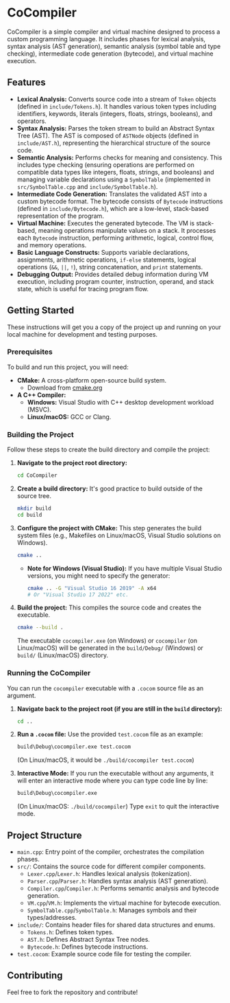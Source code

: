 # CoCompiler

CoCompiler is a simple compiler and virtual machine designed to process a custom programming language. It includes phases for lexical analysis, syntax analysis (AST generation), semantic analysis (symbol table and type checking), intermediate code generation (bytecode), and virtual machine execution.

## Features

*   **Lexical Analysis:** Converts source code into a stream of `Token` objects (defined in `include/Tokens.h`). It handles various token types including identifiers, keywords, literals (integers, floats, strings, booleans), and operators.
*   **Syntax Analysis:** Parses the token stream to build an Abstract Syntax Tree (AST). The AST is composed of `ASTNode` objects (defined in `include/AST.h`), representing the hierarchical structure of the source code.
*   **Semantic Analysis:** Performs checks for meaning and consistency. This includes type checking (ensuring operations are performed on compatible data types like integers, floats, strings, and booleans) and managing variable declarations using a `SymbolTable` (implemented in `src/SymbolTable.cpp` and `include/SymbolTable.h`).
*   **Intermediate Code Generation:** Translates the validated AST into a custom bytecode format. The bytecode consists of `Bytecode` instructions (defined in `include/Bytecode.h`), which are a low-level, stack-based representation of the program.
*   **Virtual Machine:** Executes the generated bytecode. The VM is stack-based, meaning operations manipulate values on a stack. It processes each `Bytecode` instruction, performing arithmetic, logical, control flow, and memory operations.
*   **Basic Language Constructs:** Supports variable declarations, assignments, arithmetic operations, `if-else` statements, logical operations (`&&`, `||`, `!`), string concatenation, and `print` statements.
*   **Debugging Output:** Provides detailed debug information during VM execution, including program counter, instruction, operand, and stack state, which is useful for tracing program flow.

## Getting Started

These instructions will get you a copy of the project up and running on your local machine for development and testing purposes.

### Prerequisites

To build and run this project, you will need:

*   **CMake:** A cross-platform open-source build system.
    *   Download from [cmake.org](https://cmake.org/download/)
*   **A C++ Compiler:**
    *   **Windows:** Visual Studio with C++ desktop development workload (MSVC).
    *   **Linux/macOS:** GCC or Clang.

### Building the Project

Follow these steps to create the build directory and compile the project:

1.  **Navigate to the project root directory:**
    ```bash
    cd CoCompiler
    ```

2.  **Create a build directory:**
    It's good practice to build outside of the source tree.
    ```bash
    mkdir build
    cd build
    ```

3.  **Configure the project with CMake:**
    This step generates the build system files (e.g., Makefiles on Linux/macOS, Visual Studio solutions on Windows).
    ```bash
    cmake ..
    ```
    *   **Note for Windows (Visual Studio):** If you have multiple Visual Studio versions, you might need to specify the generator:
        ```bash
        cmake .. -G "Visual Studio 16 2019" -A x64
        # Or "Visual Studio 17 2022" etc.
        ```

4.  **Build the project:**
    This compiles the source code and creates the executable.
    ```bash
    cmake --build .
    ```
    The executable `cocompiler.exe` (on Windows) or `cocompiler` (on Linux/macOS) will be generated in the `build/Debug/` (Windows) or `build/` (Linux/macOS) directory.

### Running the CoCompiler

You can run the `cocompiler` executable with a `.cocom` source file as an argument.

1.  **Navigate back to the project root (if you are still in the `build` directory):**
    ```bash
    cd ..
    ```

2.  **Run a `.cocom` file:**
    Use the provided `test.cocom` file as an example:
    ```bash
    build\Debug\cocompiler.exe test.cocom
    ```
    (On Linux/macOS, it would be `./build/cocompiler test.cocom`)

3.  **Interactive Mode:**
    If you run the executable without any arguments, it will enter an interactive mode where you can type code line by line:
    ```bash
    build\Debug\cocompiler.exe
    ```
    (On Linux/macOS: `./build/cocompiler`)
    Type `exit` to quit the interactive mode.

## Project Structure

*   `main.cpp`: Entry point of the compiler, orchestrates the compilation phases.
*   `src/`: Contains the source code for different compiler components.
    *   `Lexer.cpp`/`Lexer.h`: Handles lexical analysis (tokenization).
    *   `Parser.cpp`/`Parser.h`: Handles syntax analysis (AST generation).
    *   `Compiler.cpp`/`Compiler.h`: Performs semantic analysis and bytecode generation.
    *   `VM.cpp`/`VM.h`: Implements the virtual machine for bytecode execution.
    *   `SymbolTable.cpp`/`SymbolTable.h`: Manages symbols and their types/addresses.
*   `include/`: Contains header files for shared data structures and enums.
    *   `Tokens.h`: Defines token types.
    *   `AST.h`: Defines Abstract Syntax Tree nodes.
    *   `Bytecode.h`: Defines bytecode instructions.
*   `test.cocom`: Example source code file for testing the compiler.

## Contributing

Feel free to fork the repository and contribute!
